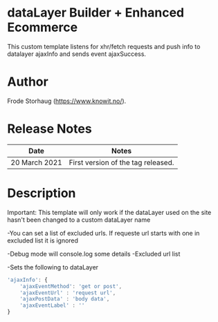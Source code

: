 # dataLayer Builder + Enhanced Ecommerce
This custom template listens for xhr/fetch requests and push info to datalayer ajaxInfo and sends event ajaxSuccess.

# Author
Frode Storhaug (https://www.knowit.no/).

# Release Notes
| Date | Notes |
|-------|-------|
| 20 March 2021 | First version of the tag released. |

# Description
Important: This template will only work if the dataLayer used on the site hasn't been changed to a custom dataLayer name

-You can set a list of excluded urls. If requeste url starts with one in excluded list it is ignored

-Debug mode will console.log some details
	-Excluded url list

-Sets the following to dataLayer

```javascript
'ajaxInfo': {
	'ajaxEventMethod': 'get or post',
	'ajaxEventUrl' : 'request url',
	'ajaxPostData' : 'body data',
	'ajaxEventLabel' : ''
}
```
